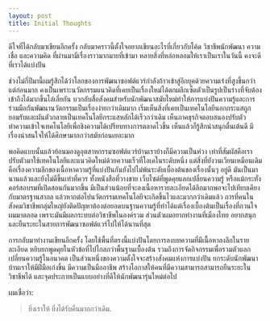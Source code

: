 ```yaml
---
layout: post
title: Initial Thoughts
---
```


ดีใจที่ได้กลับมาเขียนอีกครั้ง กลับมาคราวนี้ตั้งใจอยากเขียนอะไรที่เกี่ยวกับโค้ด วิชาชีพนักพัฒนา ความเชื่อ และความคิด ที่ผ่านมามีเรื่องราวมากมายที่เข้ามา หลายสิ่งที่หล่อหลอมให้เราเป็นเราในวันนี้ คงจะดีที่เราได้แบ่งปัน

ช่วงไม่กี่ปีมานี้ผมรู้สึกได้ว่าโลกของการพัฒนาซอฟต์แวร์กำลังก้าวเข้าสู่อีกยุคด้วยความเร่งที่สูงขึ้นกว่าแต่ก่อนมาก คงเป็นเพราะนวัตกรรมแนวคิดที่เคยเป็นเรื่องใหม่ได้ตกผลึกเซ็ตตัวเป็นรูปเป็นร่างที่จับต้องเข้าถึงได้มากขึ้นไล่เลี่ยกัน บวกกับสื่อสังคมสำหรับนักพัฒนาสมัยใหม่ทำให้การแบ่งปันความรู้และการร่วมมือกันพัฒนานวัตกรรมเป็นเรื่องง่ายกว่าเดิมมาก  เริ่มเห็นสิ่งที่เคยเป็นเทคโนโลยีนอกกระแสถูกยอมรับและผันตัวกลายเป็นเทคโนโลยีกระแสหลักได้เร็วกว่าเดิม เห็นภาคธุรกิจตอบสนองปรับตัวทำความเข้าใจเทคโนโลยีเพื่อชิงความได้เปรียบทางการตลาดไวขึ้น เห็นแล้วก็รู้สึกน่าสนุกตื่นเต้นดี มีเรื่องน่าสนใจให้ได้ศึกษามากกว่าสมัยก่อนเยอะมาก

พอคิดแบบนั้นแล้วย้อนมองดูอุตสาหกรรมซอฟต์แวร์บ้านเราบ้างก็มีความเป็นห่วง เท่าที่สัมผัสคือเราปรับตัวมาใช้เทคโนโลยีและแนวคิดใหม่ด้วยความเร็วที่โอเคในระดับหนึ่ง แต่สิ่งที่ยังวนเวียนเหมือนเดิมคือเรื่องความลึกของเนื้อหาความรู้ที่แบ่งปันกันยังไปไม่พ้นระดับเบื้องต้นของเรื่องนั้นๆ อยู่ดี มันเป็นมานานแล้วและยังไม่ดีขึ้นเท่าที่ควร ทั้งหนังสือที่วางขาย เว็บไซต์ที่พูดคุยแลกเปลี่ยนความรู้ หรือแม้กระทั่งคอร์สอบรมที่เปิดสอนกันมากขึ้น มีเป็นส่วนน้อยที่จะลงเนื้อหารายละเอียดได้ลึกมากพอจะไปเทียบเคียงกับมาตรฐานสากล แล้วหากต่อไปนวัตกรรมเทคโนโลยีจะเกิดขึ้นไวและมากกว่าเดิมแล้ว การที่คนในสังคมวิชาชีพกลุ่มใหญ่ยังติดปัญหาต้องต่อยอดบนฐานความรู้ที่ทำได้แต่เรื่องเบื้องต้นเป็นเรื่องที่กวนใจผมมาตลอด เพราะมันมีผลกระทบต่อวิชาชีพในองค์รวม ส่วนตัวผมอยากทำงานที่เมืองไทย อยากสนุกและยืนระยะในสายการพัฒนาซอฟต์แวร์ไปให้ได้นานที่สุด

การกลับมาทำงานเขียนอีกครั้ง โดยใช้พื้นที่ตรงนี้แบ่งปันโดยการลงบทความที่มีเนื้อหาลงลึกในรายละเอียด หยิบยกพูดคุยในหัวข้อที่ไปไกลกว่าพื้นฐานเบื้องต้น รวมถึงการจัดกิจกรรมเพื่อรวมตัวแลกเปลี่ยนความรู้ในอนาคต เป็นส่วนหนึ่งของความตั้งใจจะสร้างสังคมแห่งการแบ่งปัน ยกระดับนักพัฒนาบ้านเราให้มีฝีมือเก่งขึ้น มีความเป็นมืออาชีพ สร้างโอกาสให้คนที่มีความสามารถสามารถยืนระยะในวิชาชีพได้ และจุดประกายเป็นแบบอย่างที่ดีให้นักพัฒนารุ่นใหม่ต่อไป

ผมเชื่อว่า:
  > ยิ่งเราให้ ยิ่งได้รับคืนมากกว่าเดิม.
